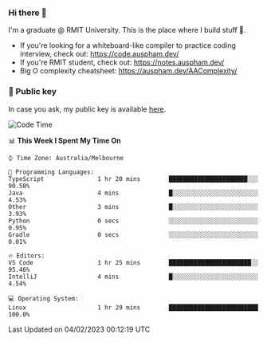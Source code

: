 ### Hi there 👋

I'm a graduate @ RMIT University. This is the place where I build stuff 👀. 

- If you're looking for a whiteboard-like compiler to practice coding interview, check out: https://code.auspham.dev/
- If you're RMIT student, check out: https://notes.auspham.dev/
- Big O complexity cheatsheet: https://auspham.dev/AAComplexity/

### 🔑 Public key

In case you ask, my public key is available [here](https://public.auspham.dev/).

<!--START_SECTION:waka-->
![Code Time](http://img.shields.io/badge/Code%20Time-940%20hrs%2011%20mins-blue)

📊 **This Week I Spent My Time On** 

```text
⌚︎ Time Zone: Australia/Melbourne

💬 Programming Languages: 
TypeScript               1 hr 20 mins        ██████████████████████░░░   90.58% 
Java                     4 mins              █░░░░░░░░░░░░░░░░░░░░░░░░   4.53% 
Other                    3 mins              █░░░░░░░░░░░░░░░░░░░░░░░░   3.93% 
Python                   0 secs              ░░░░░░░░░░░░░░░░░░░░░░░░░   0.95% 
Gradle                   0 secs              ░░░░░░░░░░░░░░░░░░░░░░░░░   0.01%

🔥 Editors: 
VS Code                  1 hr 25 mins        ███████████████████████░░   95.46% 
IntelliJ                 4 mins              █░░░░░░░░░░░░░░░░░░░░░░░░   4.54%

💻 Operating System: 
Linux                    1 hr 29 mins        █████████████████████████   100.0%

```


 Last Updated on 04/02/2023 00:12:19 UTC
<!--END_SECTION:waka-->

<!--
**rockmanvnx6/rockmanvnx6** is a ✨ _special_ ✨ repository because its `README.md` (this file) appears on your GitHub profile.

Here are some ideas to get you started:

- 🔭 I’m currently working on ...
- 🌱 I’m currently learning ...
- 👯 I’m looking to collaborate on ...
- 🤔 I’m looking for help with ...
- 💬 Ask me about ...
- 📫 How to reach me: ...
- 😄 Pronouns: ...
- ⚡ Fun fact: ...
-->
